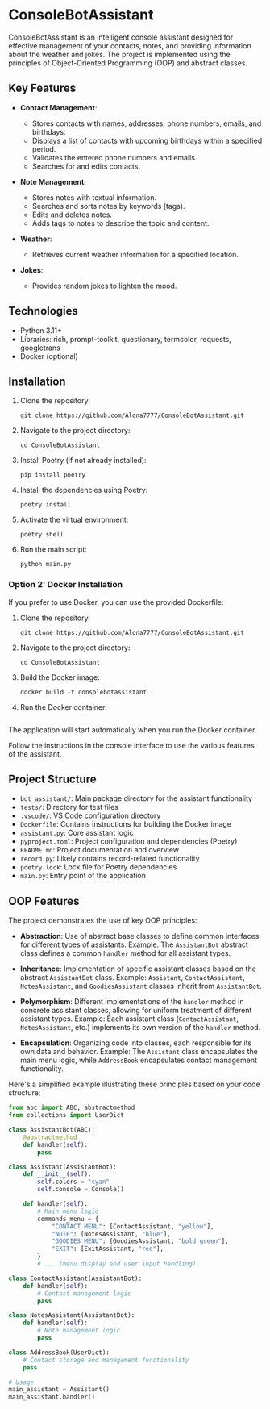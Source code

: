 # ConsoleBotAssistant

ConsoleBotAssistant is an intelligent console assistant designed for effective management of your contacts, notes, and providing information about the weather and jokes. The project is implemented using the principles of Object-Oriented Programming (OOP) and abstract classes.

## Key Features

- **Contact Management**: 
  - Stores contacts with names, addresses, phone numbers, emails, and birthdays.
  - Displays a list of contacts with upcoming birthdays within a specified period.
  - Validates the entered phone numbers and emails.
  - Searches for and edits contacts.

- **Note Management**: 
  - Stores notes with textual information.
  - Searches and sorts notes by keywords (tags).
  - Edits and deletes notes.
  - Adds tags to notes to describe the topic and content.

- **Weather**: 
  - Retrieves current weather information for a specified location.

- **Jokes**: 
  - Provides random jokes to lighten the mood.

## Technologies

- Python 3.11+
- Libraries: rich, prompt-toolkit, questionary, termcolor, requests, googletrans
- Docker (optional)

## Installation

1. Clone the repository:

    ```git clone https://github.com/Alona7777/ConsoleBotAssistant.git```


2. Navigate to the project directory:

    ```cd ConsoleBotAssistant```


3. Install Poetry (if not already installed):

    ```pip install poetry```


4. Install the dependencies using Poetry:

    ```poetry install```


5. Activate the virtual environment:

    ```poetry shell```

6. Run the main script:

    ```python main.py```    


### Option 2: Docker Installation

If you prefer to use Docker, you can use the provided Dockerfile:

1. Clone the repository:

    ```git clone https://github.com/Alona7777/ConsoleBotAssistant.git```


2. Navigate to the project directory:

    ```cd ConsoleBotAssistant```   


3. Build the Docker image:

    ```docker build -t consolebotassistant .```   


4. Run the Docker container:

    ```docker run -it consolebotassistant
    ```

The application will start automatically when you run the Docker container.

Follow the instructions in the console interface to use the various features of the assistant.


## Project Structure


- `bot_assistant/`: Main package directory for the assistant functionality
- `tests/`: Directory for test files
- `.vscode/`: VS Code configuration directory
- `Dockerfile`: Contains instructions for building the Docker image
- `assistant.py`: Core assistant logic
- `pyproject.toml`: Project configuration and dependencies (Poetry)
- `README.md`: Project documentation and overview
- `record.py`: Likely contains record-related functionality
- `poetry.lock`: Lock file for Poetry dependencies
- `main.py`: Entry point of the application

## OOP Features

The project demonstrates the use of key OOP principles:

- **Abstraction**: Use of abstract base classes to define common interfaces for different types of assistants.
  Example: The `AssistantBot` abstract class defines a common `handler` method for all assistant types.

- **Inheritance**: Implementation of specific assistant classes based on the abstract `AssistantBot` class.
  Example: `Assistant`, `ContactAssistant`, `NotesAssistant`, and `GoodiesAssistant` classes inherit from `AssistantBot`.

- **Polymorphism**: Different implementations of the `handler` method in concrete assistant classes, allowing for uniform treatment of different assistant types.
  Example: Each assistant class (`ContactAssistant`, `NotesAssistant`, etc.) implements its own version of the `handler` method.

- **Encapsulation**: Organizing code into classes, each responsible for its own data and behavior.
  Example: The `Assistant` class encapsulates the main menu logic, while `AddressBook` encapsulates contact management functionality.

Here's a simplified example illustrating these principles based on your code structure:

```python
from abc import ABC, abstractmethod
from collections import UserDict

class AssistantBot(ABC):
    @abstractmethod
    def handler(self):
        pass

class Assistant(AssistantBot):
    def __init__(self):
        self.colors = "cyan"
        self.console = Console()

    def handler(self):
        # Main menu logic
        commands_menu = {
            "CONTACT MENU": [ContactAssistant, "yellow"],
            "NOTE": [NotesAssistant, "blue"],
            "GOODIES MENU": [GoodiesAssistant, "bold green"],
            "EXIT": [ExitAssistant, "red"],
        }
        # ... (menu display and user input handling)

class ContactAssistant(AssistantBot):
    def handler(self):
        # Contact management logic
        pass

class NotesAssistant(AssistantBot):
    def handler(self):
        # Note management logic
        pass

class AddressBook(UserDict):
    # Contact storage and management functionality
    pass

# Usage
main_assistant = Assistant()
main_assistant.handler()